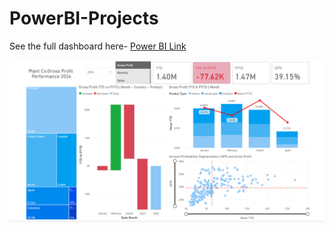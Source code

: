 # PowerBI-Projects



See the full dashboard here- [Power BI Link](https://app.powerbi.com/view?r=eyJrIjoiMDU3NWU4ZmEtZTdlZi00NGU2LThmNzAtMDhiZjUxZjdhZDkyIiwidCI6ImFlMzg1NGFjLWE2MDYtNDQ3OS1hZWQwLTg3YmExMTYwYTQzMyJ9)

![Dashboard Screenshot](Dashboard%20Screenshot.png)

